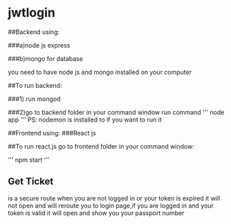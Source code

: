 # jwtlogin
##Backend using:

###a)node js express

###b)mongo for database

you need to have node js and mongo installed on your computer 

##To run backend:

###1) run mongod 

###2)go to backend folder in your command window run command 
'''
node app 
'''
PS: nodemon is installed to if you want to run it 

##Frontend using:
###React js

##To run react.js go to frontend folder in your command window:

'''
npm start
'''


## Get Ticket 

is a secure route when you are not logged in or your token is expired it will not open and will reroute you to login page,if you are logged in and your token is valid it will open and show you your passport number
